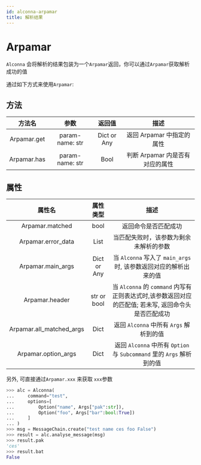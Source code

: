 ```yaml
---
id: alconna-arpamar
title: 解析结果
---
```


# Arpamar

`Alconna` 会将解析的结果包装为一个`Arpamar`返回，你可以通过`Arpamar`获取解析成功的值

通过如下方式来使用`Arpamar`:

## 方法 
 
 | 方法名 | 参数 | 返回值 | 描述 |
 |:--------:|:--------:|:--------:|:--------:|
 | Arpamar.get | param-name: str | Dict or Any | 返回 Arpamar 中指定的属性 |
 | Arpamar.has | param-name: str | Bool | 判断 Arpamar 内是否有对应的属性 |
 
## 属性

 | 属性名 | 属性类型 | 描述 |
 |:--------:|:--------:|:--------:|
 | Arpamar.matched | bool | 返回命令是否匹配成功 |
 | Arpamar.error_data | List | 当匹配失败时，该参数为剩余未解析的参数 |
 | Arpamar.main_args | Dict or Any | 当 `Alconna` 写入了 `main_args` 时, 该参数返回对应的解析出来的值 |
 | Arpamar.header | str or bool | 当 `Alconna` 的 `command` 内写有正则表达式时,该参数返回对应的匹配值; 若未写, 返回命令头是否匹配成功 |
 | Arpamar.all_matched_args | Dict | 返回 `Alconna` 中所有 `Args` 解析到的值 |
 | Arpamar.option_args | Dict | 返回 `Alconna` 中所有 `Option` 与 `Subcommand` 里的 `Args` 解析到的值 |

另外, 可直接通过`Arpamar.xxx` 来获取 `xxx`参数
```python
>>> alc = Alconna(
...     command="test",
...     options=[
...         Option("name", Args["pak":str]),
...         Option("foo", Args["bar":bool:True])
...     ]
... )
>>> msg = MessageChain.create("test name ces foo False")
>>> result = alc.analyse_message(msg)
>>> result.pak
'ces'
>>> result.bat
False
```